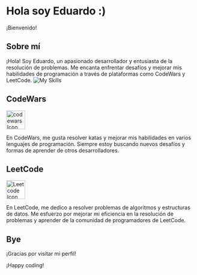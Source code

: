 # Hola soy Eduardo :)

¡Bienvenido!

## Sobre mí

¡Hola! Soy Eduardo, un apasionado desarrollador y entusiasta de la resolución de problemas. Me encanta enfrentar desafíos y mejorar mis habilidades de programación a través de plataformas como CodeWars y LeetCode.
![My Skills](https://skillicons.dev/icons?i=js,html,css,py,vscode,pytorch,tensorflow,django,java,linux,mysql,docker)
## CodeWars

[<img src="https://uploads-ssl.webflow.com/62e95dddfb380a0e61193e7d/6363e7db70db732290fa3db6_logo-256.png" alt="codewars Icon" width=50 height=50>](https://www.codewars.com/users/Eduardo_ZL)

En CodeWars, me gusta resolver katas y mejorar mis habilidades en varios lenguajes de programación. Siempre estoy buscando nuevos desafíos y formas de aprender de otros desarrolladores.

## LeetCode

[<img src="https://leetcode.com/_next/static/images/logo-dark-c96c407d175e36c81e236fcfdd682a0b.png" alt="Leetcode Icon" width=50 height=50>](https://leetcode.com/Eduardo_/)

En LeetCode, me dedico a resolver problemas de algoritmos y estructuras de datos. Me esfuerzo por mejorar mi eficiencia en la resolución de problemas y aprender de la comunidad de programadores de LeetCode.

## Bye

¡Gracias por visitar mi perfil!

¡Happy coding!
